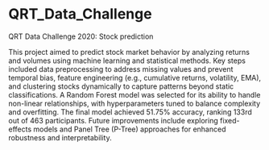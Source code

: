 # QRT_Data_Challenge
QRT Data Challenge 2020: Stock prediction

This project aimed to predict stock market behavior by analyzing returns and volumes using machine learning and statistical methods. Key steps included data preprocessing to address missing values and prevent temporal bias, feature engineering (e.g., cumulative returns, volatility, EMA), and clustering stocks dynamically to capture patterns beyond static classifications. A Random Forest model was selected for its ability to handle non-linear relationships, with hyperparameters tuned to balance complexity and overfitting. The final model achieved 51.75% accuracy, ranking 133rd out of 463 participants. Future improvements include exploring fixed-effects models and Panel Tree (P-Tree) approaches for enhanced robustness and interpretability.
